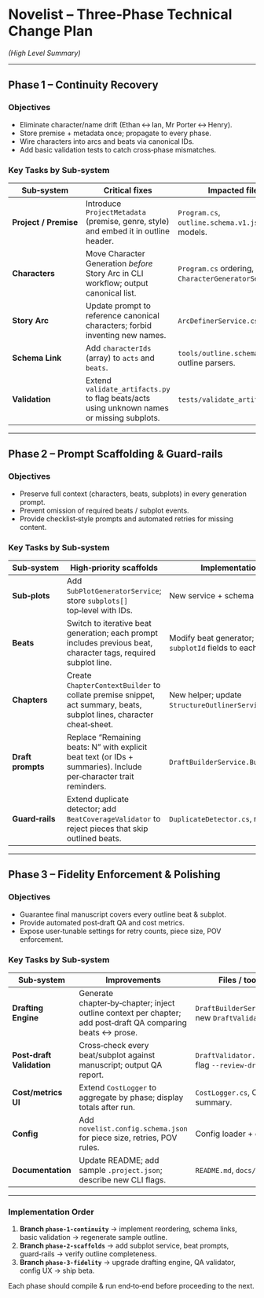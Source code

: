 # Novelist – Three‑Phase Technical Change Plan  
*(High Level Summary)*

---

## Phase 1 – Continuity Recovery

### Objectives
* Eliminate character/name drift (Ethan ↔ Ian, Mr Porter ↔ Henry).  
* Store premise + metadata once; propagate to every phase.  
* Wire characters into arcs and beats via canonical IDs.  
* Add basic validation tests to catch cross‑phase mismatches.

### Key Tasks by Sub‑system

| Sub‑system | Critical fixes | Impacted files |
|------------|----------------|----------------|
| **Project / Premise** | Introduce `ProjectMetadata` (premise, genre, style) and embed it in outline header. | `Program.cs`, `outline.schema.v1.json`, models. |
| **Characters** | Move Character Generation *before* Story Arc in CLI workflow; output canonical list. | `Program.cs` ordering, `CharacterGeneratorService.cs`. |
| **Story Arc** | Update prompt to reference canonical characters; forbid inventing new names. | `ArcDefinerService.cs`. |
| **Schema Link** | Add `characterIds` (array) to `acts` and `beats`. | `tools/outline.schema.v1.json`, outline parsers. |
| **Validation** | Extend `validate_artifacts.py` to flag beats/acts using unknown names or missing subplots. | `tests/validate_artifacts.py`. |

---

## Phase 2 – Prompt Scaffolding & Guard‑rails

### Objectives
* Preserve full context (characters, beats, subplots) in every generation prompt.  
* Prevent omission of required beats / subplot events.  
* Provide checklist‑style prompts and automated retries for missing content.

### Key Tasks by Sub‑system

| Sub‑system | High‑priority scaffolds | Implementation notes |
|------------|------------------------|----------------------|
| **Sub‑plots** | Add `SubPlotGeneratorService`; store `subplots[]` top‑level with IDs. | New service + schema update. |
| **Beats** | Switch to iterative beat generation; each prompt includes previous beat, character tags, required subplot line. | Modify beat generator; add `characters`, `subplotId` fields to each beat. |
| **Chapters** | Create `ChapterContextBuilder` to collate premise snippet, act summary, beats, subplot lines, character cheat‑sheet. | New helper; update `StructureOutlinerService`. |
| **Draft prompts** | Replace “Remaining beats: N” with explicit beat text (or IDs + summaries). Include per‑character trait reminders. | `DraftBuilderService.BuildPiecePrompt`. |
| **Guard‑rails** | Extend duplicate detector; add `BeatCoverageValidator` to reject pieces that skip outlined beats. | `DuplicateDetector.cs`, new validator. |

---

## Phase 3 – Fidelity Enforcement & Polishing

### Objectives
* Guarantee final manuscript covers every outline beat & subplot.  
* Provide automated post‑draft QA and cost metrics.  
* Expose user‑tunable settings for retry counts, piece size, POV enforcement.

### Key Tasks by Sub‑system

| Sub‑system | Improvements | Files / tools |
|------------|--------------|---------------|
| **Drafting Engine** | Generate chapter‑by‑chapter; inject outline context per chapter; add post‑draft QA comparing beats ↔ prose. | `DraftBuilderService.cs`, new `DraftValidator.cs`. |
| **Post‑draft Validation** | Cross‑check every beat/subplot against manuscript; output QA report. | `DraftValidator.cs`, CLI flag `--review-draft`. |
| **Cost/metrics UI** | Extend `CostLogger` to aggregate by phase; display totals after run. | `CostLogger.cs`, CLI summary. |
| **Config** | Add `novelist.config.schema.json` for piece size, retries, POV rules. | Config loader + docs. |
| **Documentation** | Update README; add sample `.project.json`; describe new CLI flags. | `README.md`, `docs/`. |

---

### Implementation Order

1. **Branch `phase‑1‑continuity`** → implement reordering, schema links, basic validation → regenerate sample outline.  
2. **Branch `phase‑2‑scaffolds`** → add subplot service, beat prompts, guard‑rails → verify outline completeness.  
3. **Branch `phase‑3‑fidelity`** → upgrade drafting engine, QA validator, config UX → ship beta.

Each phase should compile & run end‑to‑end before proceeding to the next.